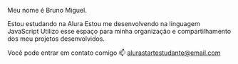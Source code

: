 Meu nome é Bruno Miguel.

Estou estudando na Alura
Estou me desenvolvendo na linguagem JavaScript
Utilizo esse espaço para minha organização e compartilhamento dos meu projetos desenvolvidos.

Você pode entrar em contato comigo 📫
alurastartestudante@email.com
